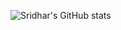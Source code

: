 ![Sridhar's GitHub stats](https://github-readme-stats.vercel.app/api?username=SridharSahu-1&show_icons=true&count_private=true&theme=highcontrast&show_owner)

